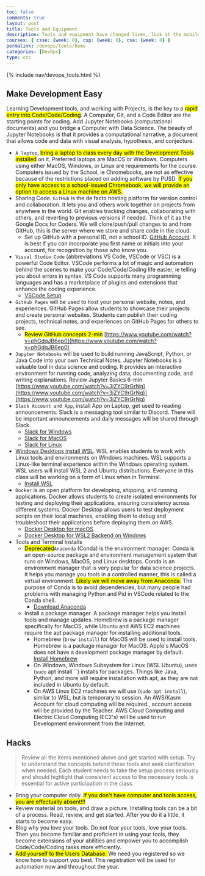 ```yaml
---
toc: false
comments: true
layout: post
title: Tools and Equipment
description: Tools and equipment have changed lives, look at the mobile phone.  Tools, and equipment, with the addition of coding, can make you immensely more successful in any field.
courses: { csse: {week: 0}, csp: {week: 0}, csa: {week: 0} }
permalink: /devops/tools/home
categories: [DevOps]
type: ccc
---
```


{% include nav/devops_tools.html %}

## Make Development Easy
Learning Development tools, and working with Projects, is the key to a <mark>rapid entry into Code/Code/Coding</mark>.  A Computer, Git, and a Code Editor are the starting points for coding.  Add Jupyter Notebooks (computational documents) and you bridge a Computer with Data Science.  The beauty of Jupyter Notebooks is that it provides a computational narrative, a document that allows code and data with visual analysis, hypothesis, and conjecture.

- `A laptop`, <mark>bring a laptop to class every day with the Development Tools installed</mark> on it.  Preferred laptops are MacOS or Windows.  Computers using either MacOS, Windows, or Linux are requirements for the course.  Computers issued by the School, ie Chromebooks, are not as effective because of the restrictions placed on adding software by PUSD.  <mark>If you only have access to a school-issued Chromebook, we will provide an option to access a Linux machine on AWS.</mark>
- Sharing Code. `GitHub` is the de facto hosting platform for version control and collaboration. It lets you and others work together on projects from anywhere in the world.  Git enables tracking changes, collaborating with others, and reverting to previous versions if needed.  Think of it as the Google Docs for Coders. We will clone/push/pull changes to and from GitHub, this is the server where we store and share code in the cloud. 
   - Set up GitHub with a personal ID, not a school ID.  [GitHub Account](https://docs.github.com/en/get-started/onboarding/getting-started-with-your-github-account).  It is best if you can incorporate you first name or initials into your account, for recognition by those who know you. 
- `Visual Studio Code` (abbreviations VS Code, VSCode or VSC) is a powerful Code Editor.  VSCode performs a lot of magic and automation behind the scenes to make your Code/Code/Coding life easier, ie telling you about errors in syntax.  VS Code supports many programming languages and has a marketplace of plugins and extensions that enhance the coding experience.
   - [VSCode Setup](https://code.visualstudio.com/learn/get-started/basics.)
- `GitHub Pages` will be used to host your personal website, notes, and experiences. GitHub Pages allow students to showcase their projects and create personal websites. Students can publish their coding projects, technical notes, and experiences on GitHub Pages for others to see. 
   - <mark>Review GitHub concepts 2-min</mark> [https://www.youtube.com/watch?v=phGdqJB6ep0](https://www.youtube.com/watch?v=phGdqJB6ep0)
- `Jupyter Notebooks` will be used to build running JavaScript, Python, or Java Code into your own Technical Notes. Jupyter Notebooks is a valuable tool in data science and coding. It provides an interactive environment for running code, analyzing data, documenting code, and writing explanations. Review Jupyter Basics 6-min [https://www.youtube.com/watch?v=3jZYC9rGrNg](https://www.youtube.com/watch?v=3jZYC9rGrNg)](https://www.youtube.com/watch?v=3jZYC9rGrNg)
- `Slack Account and App`, install App on Laptop, get used to reading announcements. Slack is a messaging tool similar to Discord. There will be important announcements and daily messages will be shared through Slack.
    - [Slack for Windows](https://slack.com/downloads/windows)
    - [Slack for MacOS](https://slack.com/intl/en-in/downloads/mac)
    - [Slack for Linux](https://slack.com/intl/en-gb/downloads/linux)
- [Windows Desktops install WSL](https://learn.microsoft.com/en-us/windows/wsl/install).  WSL enables students to work with Linux tools and environments on Windows machines.  WSL supports a Linux-like terminal experience within the Windows operating system.   WSL users will install WSL 2 and Ubuntu distributions.   Everyone in this class will be working on a form of Linux when in Terminal. 
   - [Install WSL](https://learn.microsoft.com/en-us/windows/wsl/install)
- `Docker` is an open platform for developing, shipping, and running applications. Docker allows students to create isolated environments for testing and deploying their applications, ensuring consistency across different systems. Docker Desktop allows users to test deployment scripts on their local machines, enabling them to debug and troubleshoot their applications before deploying them on AWS.
    - [Docker Desktop for macOS](https://docs.docker.com/desktop/install/mac-install/)  
    - [Docker Desktop for WSL2 Backend on Windows](https://docs.docker.com/desktop/wsl/#:~:text=With%20Docker%20Desktop%20running%20on,to%20improve%20the%20resource%20consumption.)
- Tools and Terminal Installs
   - <mark>Deprecated</mark>`Anaconda` (Conda) is the environment manager.  Conda is an open-source package and environment management system that runs on Windows, MacOS, and Linux desktops.   Conda is an environment manager that is very popular for data science projects. It helps you manage you tools in a controlled manner, this is called a virtual environment.  <mark>Likely we will move away from Anaconda.</mark>  The purpose of Conda is to avoid dependencies, but many people had problems with managing Python and Pid in VSCode related to the Conda shell.
      - [Download Anaconda](https://www.anaconda.com/download)
   - Install a package manager.  A package manager helps you install tools and manage updates.  Homebrew is a package manager specifically for MacOS, while Ubuntu and AWS EC2 machines require the apt package manager for installing additional tools.
      - Homebrew (```brew install```) for MacOS will be used to install tools.  Homebrew is a package manager for MacOS.  Apple's MacOS does not have a development package manager by default. [Install Homebrew](https://brew.sh/)
      - On Windows, Windows Subsystem for Linux (WSL Ubuntu), uses (`sudo` apt install```) installs for packages.  Things like Java, Python, and more will require installation with apt, as they are not included in Ubuntu by default.
      - On AWS Linux EC2 machines we will use (```sudo apt install```), similar to WSL, but is temporary to session. An AWS/Kasm Account for cloud computing will be required., account access will be provided by the Teacher.  AWS Cloud Computing and Electric Cloud Computing (EC2's) will be used to run Development environment from the Internet.

## Hacks
> Review all the items mentioned above and get started with setup.   Try to understand the concepts behind these tools and seek clarification when needed. Each student needs to take the setup process seriously and should highlight that consistent access to the necessary tools is essential for active participation in the class.
- Bring your computer daily. <mark>If you don't have computer and tools access, you are effectually absent!!!</mark>
- Review material on tools, and draw a picture.  Installing tools can be a bit of a process.  Read, review, and get started.  After you do it a little, it starts to become easy.
- Blog why you love your tools.  Do not fear your tools, love your tools. Then you become familiar and proficient in using your tools, they become extensions of your abilities and empower you to accomplish Code/Code/Coding tasks more efficiently.
- <mark>Add yourself to the Users Database. </mark> We need you registered so we know how to support you best.  This registration will be used for automation now and throughout the year. 
